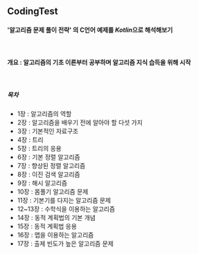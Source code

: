 ## CodingTest 


#### '알고리즘 문제 풀이 전략' 의 C언어 예제를 *Kotlin*으로 해석해보기

<br/>

#### 개요 : 알고리즘의 기초 이론부터 공부하며 알고리즘 지식 습득을 위해 시작
<br/>


##### 목차

- 1장 : 알고리즘의 역할
- 2장 : 알고리즘을 배우기 전에 알아야 할 다섯 가지
- 3장 : 기본적인 자료구조
- 4장 : 트리
- 5장 : 트리의 응용
- 6장 : 기본 정렬 알고리즘
- 7장 : 향상된 정렬 알고리즘
- 8장 : 이진 검색 알고리즘
- 9장 : 해시 알고리즘
- 10장 : 몸풀기 알고리즘 문제
- 11장 : 기본기를 다지는 알고리즘 문제
- 12~13장 : 수학식을 이용하는 알고리즘
- 14장 : 동적 계획법의 기본 개념
- 15장 : 동적 계획법 응용
- 16장 : 맵을 이용하는 알고리즘
- 17장 : 출제 빈도가 높은 알고리즘 문제